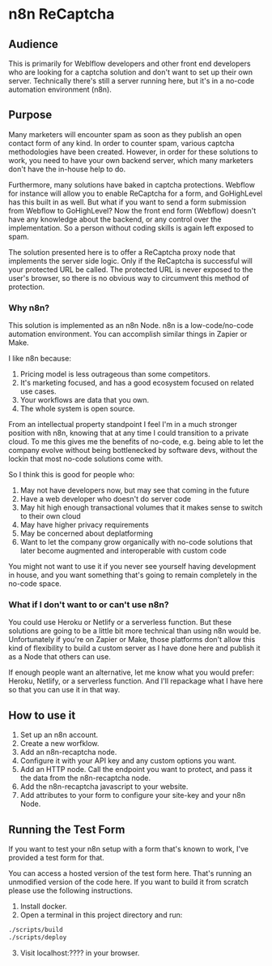 # n8n ReCaptcha

## Audience

This is primarily for Weblflow developers and other front end developers who are looking for a captcha solution and don't want to set up their own server.  Technically there's still a server running here, but it's in a no-code automation environment (n8n).

## Purpose

Many marketers will encounter spam as soon as they publish an open contact form of any kind.  In order to counter spam, various captcha methodologies have been created.  However, in order for these solutions to work, you need to have your own backend server, which many marketers don't have the in-house help to do.

Furthermore, many solutions have baked in captcha protections.  Webflow for instance will allow you to enable ReCaptcha for a form, and GoHighLevel has this built in as well.  But what if you want to send a form submission from Webflow to GoHighLevel?  Now the front end form (Webflow) doesn't have any knowledge about the backend, or any control over the implementation.  So a person without coding skills is again left exposed to spam.

The solution presented here is to offer a ReCaptcha proxy node that implements the server side logic.  Only if the ReCaptcha is successful will your protected URL be called.  The protected URL is never exposed to the user's browser, so there is no obvious way to circumvent this method of protection.

### Why n8n?

This solution is implemented as an n8n Node.  n8n is a low-code/no-code automation environment.  You can accomplish similar things in Zapier or Make.

I like n8n because:

1) Pricing model is less outrageous than some competitors.
2) It's marketing focused, and has a good ecosystem focused on related use cases.
3) Your workflows are data that you own.
4) The whole system is open source.

From an intellectual property standpoint I feel I'm in a much stronger position with n8n, knowing that at any time I could transition to a private cloud.  To me this gives me the benefits of no-code, e.g. being able to let the company evolve without being bottlenecked by software devs, without the lockin that most no-code solutions come with.

So I think this is good for people who:

1) May not have developers now, but may see that coming in the future
2) Have a web developer who doesn't do server code
3) May hit high enough transactional volumes that it makes sense to switch to their own cloud
4) May have higher privacy requirements
5) May be concerned about deplatforming
6) Want to let the company grow organically with no-code solutions that later become augmented and interoperable with custom code

You might not want to use it if you never see yourself having development in house, and you want something that's going to remain completely in the no-code space.

### What if I don't want to or can't use n8n?

You could use Heroku or Netlify or a serverless function.  But these solutions are going to be a little bit more technical than using n8n would be.  Unfortunately if you're on Zapier or Make, those platforms don't allow this kind of flexibility to build a custom server as I have done here and publish it as a Node that others can use.

If enough people want an alternative, let me know what you would prefer: Heroku, Netlify, or a serverless function.  And I'll repackage what I have here so that you can use it in that way.

## How to use it

1. Set up an n8n account.
2. Create a new worfklow.
3. Add an n8n-recaptcha node.
4. Configure it with your API key and any custom options you want.
5. Add an HTTP node.  Call the endpoint you want to protect, and pass it the data from the n8n-recaptcha node.
6. Add the n8n-recaptcha javascript to your website.
7. Add attributes to your form to configure your site-key and your n8n Node.

## Running the Test Form

If you want to test your n8n setup with a form that's known to work, I've provided a test form for that.

You can access a hosted version of the test form here.  That's running an unmodified version of the code here.  If you want to build it from scratch please use the following instructions.

1. Install docker.
2. Open a terminal in this project directory and run:
```bash
./scripts/build
./scripts/deploy
```
3. Visit localhost:???? in your browser.
